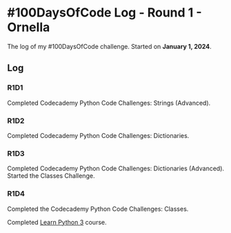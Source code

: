 # #100DaysOfCode Log - Round 1 - Ornella

The log of my #100DaysOfCode challenge. Started on **January 1, 2024**.

## Log

### R1D1 
Completed Codecademy Python Code Challenges: Strings (Advanced).

### R1D2
Completed Codecademy Python Code Challenges: Dictionaries. 

### R1D3 
Completed Codecademy Python Code Challenges: Dictionaries (Advanced).
Started the Classes Challenge.

### R1D4
Completed the Codecademy Python Code Challenges: Classes.

Completed [Learn Python 3](https://www.codecademy.com/enrolled/courses/learn-python-3) course. 
